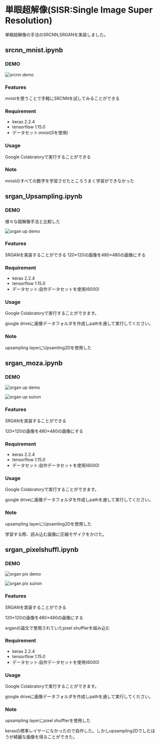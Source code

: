 # 単眼超解像(SISR:Single Image Super Resolution)

単眼超解像の手法のSRCNN,SRGANを実装しました。

## srcnn_mnist.ipynb

### DEMO

![srcnn demo](https://user-images.githubusercontent.com/53184634/83299303-e312a000-a230-11ea-97a9-ade5663f9b19.png)

### Features

mnistを使うことで手軽にSRCNNを試してみることができる

### Requirement

* keras 2.2.4
* tensorflow 1.15.0
* データセット:mnist(5を使用)


### Usage

Google Colabratoryで実行することができる

### Note

mnistのすべての数字を学習させたところうまく学習ができなかった

## srgan_Upsampling.ipynb

### DEMO

様々な超解像手法と比較した

![srgan up demo](https://user-images.githubusercontent.com/53184634/83300554-2ff77600-a233-11ea-81f1-b75b190ff4c0.png)

### Features

SRGANを実装することができる
120×120の画像を480×480の画像にする

### Requirement

* keras 2.2.4
* tensorflow 1.15.0
* データセット:自作データセットを使用(6000)


### Usage

Google Colabratoryで実行することができます。

google driveに画像データフォルダを作成しpathを通して実行してください。

### Note

upsampling layerにUpsamling2Dを使用した

## srgan_moza.ipynb

### DEMO

![srgan up demo](https://user-images.githubusercontent.com/53184634/83299662-92e80d80-a231-11ea-8b96-b9e5ad95d951.png)

![srgan up suiron](https://user-images.githubusercontent.com/53184634/83300008-2c172400-a232-11ea-98ad-f6c93cf27057.png)

### Features

SRGANを実装することができる

120×120の画像を480×480の画像にする

### Requirement

* keras 2.2.4
* tensorflow 1.15.0
* データセット:自作データセットを使用(6000)


### Usage

Google Colabratoryで実行することができます。

google driveに画像データフォルダを作成しpathを通して実行してください。

### Note

upsampling layerにUpsamling2Dを使用した

学習する際、読み込む画像に圧縮モザイクをかけた。

## srgan_pixelshuffl.ipynb

### DEMO

![srgan pix demo](https://user-images.githubusercontent.com/53184634/83300139-67195780-a232-11ea-9796-1cbece1092e5.png)

![srgan pix suiron](https://user-images.githubusercontent.com/53184634/83300219-95973280-a232-11ea-8f1a-1e4c6c22cada.png)

### Features

SRGANを実装することができる

120×120の画像を480×480の画像にする

srganの論文で使用されていたpixel shufflerを組み込む

### Requirement

* keras 2.2.4
* tensorflow 1.15.0
* データセット:自作データセットを使用(6000)


### Usage

Google Colabratoryで実行することができます。

google driveに画像データフォルダを作成しpathを通して実行してください。

### Note

upsampling layerにpixel shufflerを使用した

kerasの標準レイヤーになかったので自作した。しかしupsampling2Dでしたほうが綺麗な画像を得ることができた。
